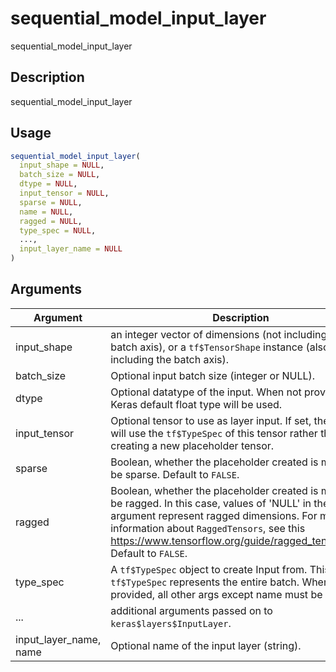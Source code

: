 # sequential_model_input_layer


sequential_model_input_layer




## Description

sequential_model_input_layer





## Usage
```r
sequential_model_input_layer(
  input_shape = NULL,
  batch_size = NULL,
  dtype = NULL,
  input_tensor = NULL,
  sparse = NULL,
  name = NULL,
  ragged = NULL,
  type_spec = NULL,
  ...,
  input_layer_name = NULL
)
```




## Arguments


Argument      |Description
------------- |----------------
input_shape | an integer vector of dimensions (not including the batch axis), or a ``tf$TensorShape`` instance (also not including the batch axis).
batch_size | Optional input batch size (integer or NULL).
dtype | Optional datatype of the input. When not provided, the Keras default float type will be used.
input_tensor | Optional tensor to use as layer input. If set, the layer will use the ``tf$TypeSpec`` of this tensor rather than creating a new placeholder tensor.
sparse | Boolean, whether the placeholder created is meant to be sparse. Default to ``FALSE``.
ragged | Boolean, whether the placeholder created is meant to be ragged. In this case, values of 'NULL' in the 'shape' argument represent ragged dimensions. For more information about ``RaggedTensors``, see this https://www.tensorflow.org/guide/ragged_tensorguide. Default to ``FALSE``.
type_spec | A ``tf$TypeSpec`` object to create Input from. This ``tf$TypeSpec`` represents the entire batch. When provided, all other args except name must be ``NULL``.
... | additional arguments passed on to ``keras$layers$InputLayer``.
input_layer_name, name | Optional name of the input layer (string).






